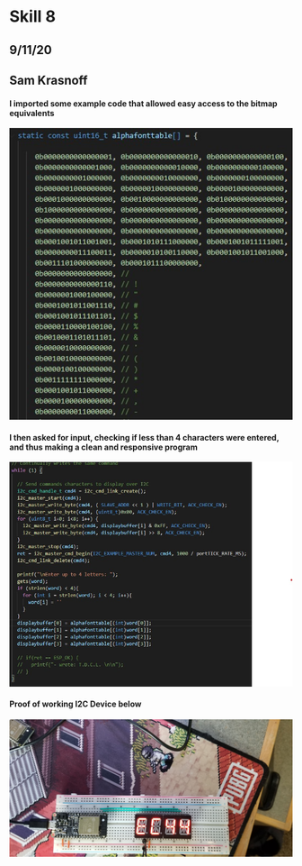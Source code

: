 <h1>Skill 8</h1>
<h2>9/11/20</h2>
<h2>Sam Krasnoff</h2>

<h4>I imported some example code that allowed easy access to the bitmap equivalents </h4>

![Image](./Images/Code2.jpg)
<h4>I then asked for input, checking if less than 4 characters were entered, and thus making a clean and responsive program</h4>

![Image](./Images/Code.jpg)

<h4>Proof of working I2C Device below</h4>

![Image](./Images/proof.jpg)